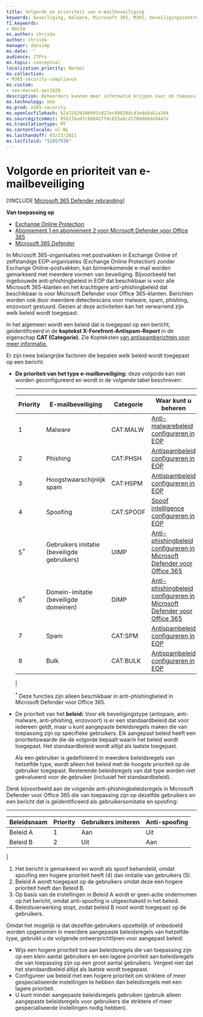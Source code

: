 ```yaml
---
title: Volgorde en prioriteit van e-mailbeveiliging
keywords: beveiliging, malware, Microsoft 365, M365, beveiligingscentrum, ATP, Microsoft Defender ATP, Office 365 ATP, Azure ATP
f1.keywords:
- NOCSH
ms.author: chrisda
author: chrisda
manager: dansimp
ms.date: ''
audience: ITPro
ms.topic: conceptual
localization_priority: Normal
ms.collection:
- M365-security-compliance
ms.custom:
- seo-marvel-apr2020
description: Beheerders kunnen meer informatie krijgen over de toepassingsorder van beveiligingen in Exchange Online Protection (EOP) en hoe de prioriteitswaarde in beveiligingsbeleid bepaalt welk beleid wordt toegepast.
ms.technology: mdo
ms.prod: m365-security
ms.openlocfilehash: b2a72420340993c027ec99820dcd3edddab1a304
ms.sourcegitcommit: 956176ed7c8b8427fdc655abcd1709d86da9447e
ms.translationtype: MT
ms.contentlocale: nl-NL
ms.lasthandoff: 03/23/2021
ms.locfileid: "51057938"
---
```

# <a name="order-and-precedence-of-email-protection"></a>Volgorde en prioriteit van e-mailbeveiliging

[!INCLUDE [Microsoft 365 Defender rebranding](../includes/microsoft-defender-for-office.md)]

**Van toepassing op**
- [Exchange Online Protection](exchange-online-protection-overview.md)
- [Abonnement 1 en abonnement 2 voor Microsoft Defender voor Office 365](defender-for-office-365.md)
- [Microsoft 365 Defender](../defender/microsoft-365-defender.md)

In Microsoft 365-organisaties met postvakken in Exchange Online of zelfstandige EOP-organisaties (Exchange Online Protection) zonder Exchange Online-postvakken, kan binnenkomende e-mail worden gemarkeerd met meerdere vormen van beveiliging. Bijvoorbeeld het ingebouwde anti-phishingbeleid in EOP dat beschikbaar is voor alle Microsoft 365-klanten en het krachtigere anti-phishingbeleid dat beschikbaar is voor Microsoft Defender voor Office 365-klanten. Berichten worden ook door meerdere detectiescans voor malware, spam, phishing, enzovoort gestuurd. Gezien al deze activiteiten kan het verwarrend zijn welk beleid wordt toegepast.

In het algemeen wordt een beleid dat is toegepast op een bericht, geïdentificeerd in de **koptekst X-Forefront-Antispam-Report** in de eigenschap **CAT (Categorie).** Zie Kopteksten [van antispamberichten voor meer informatie.](anti-spam-message-headers.md)

Er zijn twee belangrijke factoren die bepalen welk beleid wordt toegepast op een bericht:

- **De prioriteit van het type e-mailbeveiliging:** deze volgorde kan niet worden geconfigureerd en wordt in de volgende tabel beschreven:

  ****

  |Priority|E-mailbeveiliging|Categorie|Waar kunt u beheren|
  |---|---|---|---|
  |1|Malware|CAT:MALW|[Anti-malwarebeleid configureren in EOP](configure-anti-malware-policies.md)|
  |2|Phishing|CAT:PHSH|[Antispambeleid configureren in EOP](configure-your-spam-filter-policies.md)|
  |3|Hoogstwaarschijnlijk spam|CAT:HSPM|[Antispambeleid configureren in EOP](configure-your-spam-filter-policies.md)|
  |4|Spoofing|CAT:SPOOF|[Spoof intelligence configureren in EOP](learn-about-spoof-intelligence.md)|
  |5<sup>\*</sup>|Gebruikers imitatie (beveiligde gebruikers)|UIMP|[Anti-phishingbeleid configureren in Microsoft Defender voor Office 365](configure-atp-anti-phishing-policies.md)|
  |6<sup>\*</sup>|Domein-imitatie (beveiligde domeinen)|DIMP|[Anti-phishingbeleid configureren in Microsoft Defender voor Office 365](configure-atp-anti-phishing-policies.md)|
  |7|Spam|CAT:SPM|[Antispambeleid configureren in EOP](configure-your-spam-filter-policies.md)|
  |8|Bulk|CAT:BULK|[Antispambeleid configureren in EOP](configure-your-spam-filter-policies.md)|
  |

  <sup>\*</sup> Deze functies zijn alleen beschikbaar in anti-phishingbeleid in Microsoft Defender voor Office 365.

- De prioriteit van het **beleid:** Voor elk beveiligingstype (antispam, anti-malware, anti-phishing, enzovoort) is er een standaardbeleid dat voor iedereen geldt, maar u kunt aangepaste beleidsregels maken die van toepassing zijn op specifieke gebruikers. Elk aangepast beleid heeft een prioriteitswaarde die de volgorde bepaalt waarin het beleid wordt toegepast. Het standaardbeleid wordt altijd als laatste toegepast.

  Als een gebruiker is gedefinieerd in meerdere beleidsregels van hetzelfde type, wordt alleen het beleid met de hoogste prioriteit op de gebruiker toegepast. Resterende beleidsregels van dat type worden niet geëvalueerd voor de gebruiker (inclusief het standaardbeleid).

Denk bijvoorbeeld aan de volgende anti-phishingbeleidsregels in Microsoft Defender voor Office 365 die van toepassing zijn op dezelfde gebruikers en een bericht dat is geïdentificeerd als gebruikersomitatie en spoofing:

  ****

  |Beleidsnaam|Priority|Gebruikers imiteren|Anti-spoofing|
  |---|---|---|---|
  |Beleid A|1|Aan|Uit|
  |Beleid B|2|Uit|Aan|
  |

1. Het bericht is gemarkeerd en wordt als spoof behandeld, omdat spoofing een hogere prioriteit heeft (4) dan imitatie van gebruikers (5).
2. Beleid A wordt toegepast op de gebruikers omdat deze een hogere prioriteit heeft dan Beleid B.
3. Op basis van de instellingen in Beleid A wordt er geen actie ondernomen op het bericht, omdat anti-spoofing is uitgeschakeld in het beleid.
4. Beleidsverwerking stopt, zodat beleid B nooit wordt toegepast op de gebruikers.

Omdat het mogelijk is dat dezelfde gebruikers opzettelijk of onbedoeld worden opgenomen in meerdere aangepaste beleidsregels van hetzelfde type, gebruikt u de volgende ontwerprichtlijnen voor aangepast beleid:

- Wijs een hogere prioriteit toe aan beleidsregels die van toepassing zijn op een klein aantal gebruikers en een lagere prioriteit aan beleidsregels die van toepassing zijn op een groot aantal gebruikers. Vergeet niet dat het standaardbeleid altijd als laatste wordt toegepast.
- Configureer uw beleid met een hogere prioriteit om striktere of meer gespecialiseerde instellingen te hebben dan beleidsregels met een lagere prioriteit.
- U kunt minder aangepaste beleidsregels gebruiken (gebruik alleen aangepaste beleidsregels voor gebruikers die striktere of meer gespecialiseerde instellingen nodig hebben).
